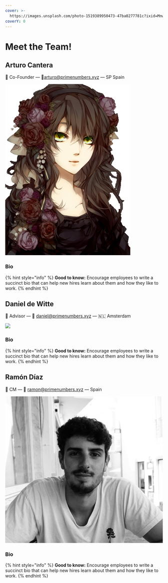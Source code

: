 ```yaml
---
cover: >-
  https://images.unsplash.com/photo-1519389950473-47ba0277781c?ixid=MnwxMjA3fDB8MHxwaG90by1wYWdlfHx8fGVufDB8fHx8&ixlib=rb-1.2.1&auto=format&fit=crop&w=2970&q=80
coverY: 0
---
```


# Meet the Team!

## Arturo Cantera

👋 Co-Founder — 💌arturo@primenumbers.xyz — SP Spain

![](<../.gitbook/assets/anime girl with curly brown hair.png>)

### Bio

{% hint style="info" %}
**Good to know:** Encourage employees to write a succinct bio that can help new hires learn about them and how they like to work.
{% endhint %}

## Daniel de Witte

👋 Advisor — 💌 daniel@primenumbers.xyz — 🇳🇱 Amsterdam

![](../.gitbook/assets/HuymJaIk\_400x400.jpg)

### Bio

{% hint style="info" %}
**Good to know:** Encourage employees to write a succinct bio that can help new hires learn about them and how they like to work.
{% endhint %}

## Ramón Díaz

👋 CM — 💌 ramon@primenumbers.xyz — Spain

![](<../.gitbook/assets/WhatsApp Image 2021-08-25 at 6.54.18 PM.jpeg>)

### Bio

{% hint style="info" %}
**Good to know:** Encourage employees to write a succinct bio that can help new hires learn about them and how they like to work.
{% endhint %}
